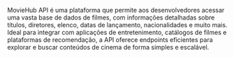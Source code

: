 MovieHub API é uma plataforma que permite aos desenvolvedores acessar uma vasta base de dados de filmes, com informações detalhadas sobre títulos, diretores, elenco, datas de lançamento, nacionalidades e muito mais. Ideal para integrar com aplicações de entretenimento, catálogos de filmes e plataformas de recomendação, a API oferece endpoints eficientes para explorar e buscar conteúdos de cinema de forma simples e escalável.
